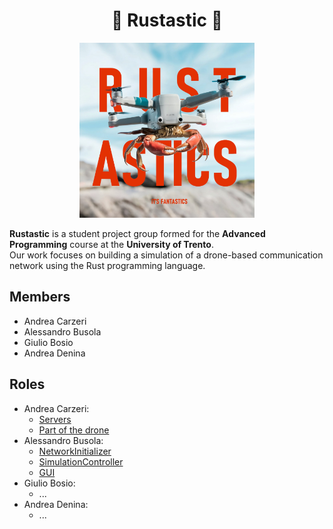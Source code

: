 <div align="center">

# 🦀 Rustastic 🦀

<img alt="Rustastic" height="280" src="logo.jpeg" />

</div>

**Rustastic** is a student project group formed for the **Advanced Programming** course at the **University of Trento**.  
Our work focuses on building a simulation of a drone-based communication network using the Rust programming language.

## Members
- Andrea Carzeri
- Alessandro Busola
- Giulio Bosio
- Andrea Denina

## Roles
- Andrea Carzeri:
  - [Servers](https://github.com/Rustastic/Servers)
  - [Part of the drone](https://github.com/Rustastic/RustasticDrone)
- Alessandro Busola:
  - [NetworkInitializer](https://github.com/Rustastic/NetworkInitializer)
  - [SimulationController](https://github.com/Rustastic/SimulationController)
  - [GUI](https://github.com/Rustastic/GUI)
- Giulio Bosio:
  - ...
- Andrea Denina:
  - ...
